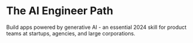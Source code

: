 # The AI Engineer Path

Build apps powered by generative AI - an essential 2024 skill for product teams at startups, agencies, and large corporations.
